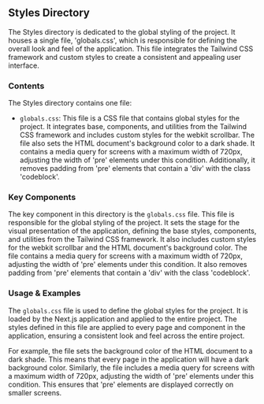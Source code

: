 
## Styles Directory

The Styles directory is dedicated to the global styling of the project. It houses a single file, 'globals.css', which is responsible for defining the overall look and feel of the application. This file integrates the Tailwind CSS framework and custom styles to create a consistent and appealing user interface.

### Contents

The Styles directory contains one file:

- `globals.css`: This file is a CSS file that contains global styles for the project. It integrates base, components, and utilities from the Tailwind CSS framework and includes custom styles for the webkit scrollbar. The file also sets the HTML document's background color to a dark shade. It contains a media query for screens with a maximum width of 720px, adjusting the width of 'pre' elements under this condition. Additionally, it removes padding from 'pre' elements that contain a 'div' with the class 'codeblock'.

### Key Components

The key component in this directory is the `globals.css` file. This file is responsible for the global styling of the project. It sets the stage for the visual presentation of the application, defining the base styles, components, and utilities from the Tailwind CSS framework. It also includes custom styles for the webkit scrollbar and the HTML document's background color. The file contains a media query for screens with a maximum width of 720px, adjusting the width of 'pre' elements under this condition. It also removes padding from 'pre' elements that contain a 'div' with the class 'codeblock'.

### Usage & Examples

The `globals.css` file is used to define the global styles for the project. It is loaded by the Next.js application and applied to the entire project. The styles defined in this file are applied to every page and component in the application, ensuring a consistent look and feel across the entire project.

For example, the file sets the background color of the HTML document to a dark shade. This means that every page in the application will have a dark background color. Similarly, the file includes a media query for screens with a maximum width of 720px, adjusting the width of 'pre' elements under this condition. This ensures that 'pre' elements are displayed correctly on smaller screens.
